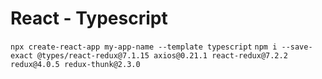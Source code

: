 # React - Typescript

`npx create-react-app my-app-name --template typescript`
`npm i --save-exact @types/react-redux@7.1.15 axios@0.21.1 react-redux@7.2.2 redux@4.0.5 redux-thunk@2.3.0`
